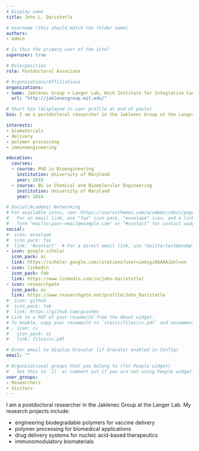 ```yaml
---
# Display name
title: John L. Daristotle

# Username (this should match the folder name)
authors:
- admin

# Is this the primary user of the site?
superuser: true

# Role/position
role: Postdoctoral Associate

# Organizations/Affiliations
organizations:
- name: Jaklenec Group + Langer Lab, Koch Institute for Integrative Cancer Research at MIT
  url: "http://jaklenecgroup.mit.edu/"

# Short bio (displayed in user profile at end of posts)
bio: I am a postdoctoral researcher in the Jaklenec Group at the Langer Lab.

interests:
- biomaterials
- delivery
- polymer processing
- immunoengineering

education:
  courses:
  - course: PhD in Bioengineering
    institution: University of Maryland
    year: 2019
  - course: BS in Chemical and Biomolecular Engineering
    institution: University of Maryland
    year: 2014

# Social/Academic Networking
# For available icons, see: https://sourcethemes.com/academic/docs/page-builder/#icons
#   For an email link, use "fas" icon pack, "envelope" icon, and a link in the
#   form "mailto:your-email@example.com" or "#contact" for contact widget.
social:
#- icon: envelope
#  icon_pack: fas
#  link: '#contact'  # For a direct email link, use "mailto:test@example.org".
- icon: google-scholar
  icon_pack: ai
  link: https://scholar.google.com/citations?user=im4igz8AAAAJ&hl=en
- icon: linkedin
  icon_pack: fab
  link: https://www.linkedin.com/in/john-daristotle/
- icon: researchgate
  icon_pack: ai
  link: https://www.researchgate.net/profile/John_Daristotle   
#- icon: github
#  icon_pack: fab
#  link: https://github.com/gcushen
# Link to a PDF of your resume/CV from the About widget.
# To enable, copy your resume/CV to `static/files/cv.pdf` and uncomment the lines below.
# - icon: cv
#   icon_pack: ai
#   link: files/cv.pdf

# Enter email to display Gravatar (if Gravatar enabled in Config)
email: ""

# Organizational groups that you belong to (for People widget)
#   Set this to `[]` or comment out if you are not using People widget.
user_groups:
- Researchers
- Visitors
---
```


I am a postdoctoral researcher in the Jaklenec Group at the Langer Lab. My research projects include:

* engineering biodegradable polymers for vaccine delivery
* polymer processing for biomedical applications
* drug delivery systems for nucleic acid-based therapeutics
* immunomodulatory biomaterials